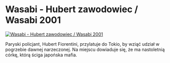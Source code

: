 Wasabi - Hubert zawodowiec / Wasabi 2001 
=============
[![Wasabi - Hubert zawodowiec / Wasabi 2001 ](http://vidos.pl/images/player.gif)](http://vidos.pl/wasabi-hubert-zawodowiec-wasabi-2001)

 Paryski policjant, Hubert Fiorentini, przylatuje do Tokio, by wziąć udział w pogrzebie dawnej narzeczonej. Na miejscu dowiaduje się, że ma nastoletnią córkę, którą ściga japońska mafia.
